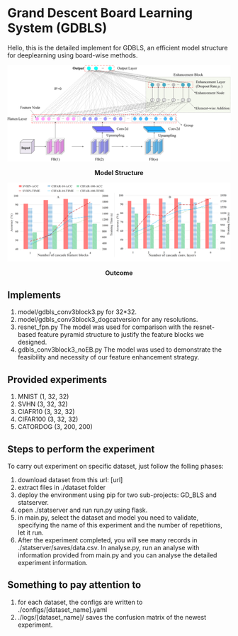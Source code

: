 # Grand Descent Board Learning System (GDBLS)

Hello, this is the detailed implement for GDBLS, an efficient model structure for deeplearning using board-wise methods. 

![Model Structure](docs/fig1.eps-92741_00.png)
**<center>Model Structure</center>**

![Outcome](docs\fig-3.eps-466_00.png)
**<center>Outcome</center>**

## Implements
1. model/gdbls_conv3block3.py for 32*32.
2. model/gdbls_conv3block3_dogcatversion for any resolutions.
3. resnet_fpn.py 
   The model was used for comparison with the resnet-based feature pyramid structure to justify the feature blocks we designed.
4. gdbls_conv3block3_noEB.py
   The model was used to demonstrate the feasibility and necessity of our feature enhancement strategy.

## Provided experiments
1. MNIST (1, 32, 32)
2. SVHN (3, 32, 32)
3. CIAFR10 (3, 32, 32)
4. CIFAR100 (3, 32, 32)
5. CATORDOG (3, 200, 200)

## Steps to perform the experiment
To carry out experiment on specific dataset, just follow the folling phases:
1. download dataset from this url:
   [url]
2. extract files in ./dataset folder
3. deploy the environment using pip for two sub-projects: GD_BLS and statserver. 
4. open ./statserver and run run.py using flask.
5. in main.py, select the dataset and model you need to validate, specifying the name of this experiment and the number of repetitions, let it run.
6. After the experiment completed, you will see many records in ./statserver/saves/data.csv. In analyse.py, run an analyse with information provided from main.py and you can analyse the detailed experiment information.

## Something to pay attention to
1. for each dataset, the configs are written to ./configs/[dataset_name].yaml 
2. ./logs/[dataset_name]/ saves the confusion matrix of the newest experiment.